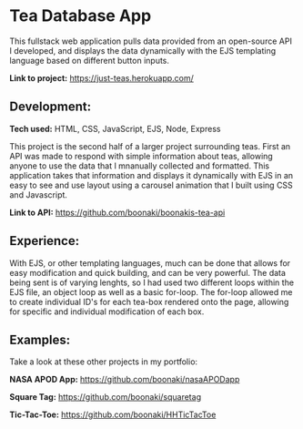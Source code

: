 # Tea Database App
This fullstack web application pulls data provided from an open-source API I developed, and displays the data dynamically with the EJS templating language based on different button inputs.

**Link to project:** https://just-teas.herokuapp.com/

<!-- ![alt tag](http://placecorgi.com/1200/650) -->

## Development:

**Tech used:** HTML, CSS, JavaScript, EJS, Node, Express

This project is the second half of a larger project surrounding teas. First an API was made to respond with simple information about teas, allowing anyone to use the data that I mnanually collected and formatted. This application takes that information and displays it dynamically with EJS in an easy to see and use layout using a carousel animation that I built using CSS and Javascript.

**Link to API:** https://github.com/boonaki/boonakis-tea-api

## Experience:
With EJS, or other templating languages, much can be done that allows for easy modification and quick building, and can be very powerful. The data being sent is of varying lenghts, so I had used two different loops within the EJS file, an object loop as well as a basic for-loop. The for-loop allowed me to create individual ID's for each tea-box rendered onto the page, allowing for specific and individual modification of each box.

## Examples:
Take a look at these other projects in my portfolio:

**NASA APOD App:** https://github.com/boonaki/nasaAPODapp

**Square Tag:** https://github.com/boonaki/squaretag

**Tic-Tac-Toe:** https://github.com/boonaki/HHTicTacToe
